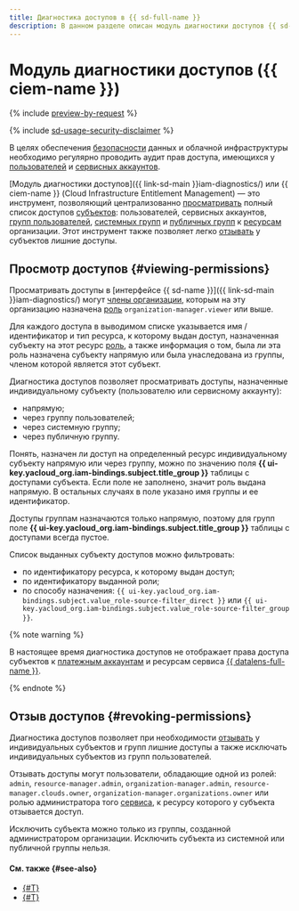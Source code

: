 ```yaml
---
title: Диагностика доступов в {{ sd-full-name }}
description: В данном разделе описан модуль диагностики доступов {{ sd-name }} ({{ ciem-name }}), который позволяет просматривать имеющиеся у пользователей организации права доступа к ресурсам организации и при необходимости отзывать такие права доступа.
---
```


# Модуль диагностики доступов ({{ ciem-name }})

{% include [preview-by-request](../../_includes/note-preview-by-request.md) %}

{% include [sd-usage-security-disclaimer](../../_includes/security-deck/sd-usage-security-disclaimer.md) %}

В целях обеспечения [безопасности](../../security/standard/all.md) данных и облачной инфраструктуры необходимо регулярно проводить аудит прав доступа, имеющихся у [пользователей](../../overview/roles-and-resources.md#users) и [сервисных аккаунтов](../../iam/concepts/users/accounts.md#sa).

[Модуль диагностики доступов]({{ link-sd-main }}iam-diagnostics/) или {{ ciem-name }} (Cloud Infrastructure Entitlement Management) — это инструмент, позволяющий централизованно [просматривать](../operations/ciem/view-permissions.md) полный список доступов [субъектов](../../iam/concepts/access-control/index.md#subject): пользователей, сервисных аккаунтов, [групп пользователей](../../organization/concepts/groups.md), [системных групп](../../iam/concepts/access-control/system-group.md) и [публичных групп](../../iam/concepts/access-control/public-group.md) к [ресурсам](../../iam/concepts/access-control/resources-with-access-control.md) организации. Этот инструмент также позволяет легко [отзывать](../operations/ciem/revoke-permissions.md) у субъектов лишние доступы.

## Просмотр доступов {#viewing-permissions}

Просматривать доступы в [интерфейсе {{ sd-name }}]({{ link-sd-main }}iam-diagnostics/) могут [члены организации](../../organization/concepts/membership.md), которым на эту организацию назначена [роль](../../organization/security/index.md#organization-manager-viewer) `organization-manager.viewer` или выше.

Для каждого доступа в выводимом списке указывается имя / идентификатор и тип ресурса, к которому выдан доступ, назначенная субъекту на этот ресурс [роль](../../iam/concepts/access-control/roles.md), а также информация о том, была ли эта роль назначена субъекту напрямую или была унаследована из группы, членом которой является этот субъект.

Диагностика доступов позволяет просматривать доступы, назначенные индивидуальному субъекту (пользователю или сервисному аккаунту):
* напрямую;
* через группу пользователей;
* через системную группу;
* через публичную группу.

Понять, назначен ли доступ на определенный ресурс индивидуальному субъекту напрямую или через группу, можно по значению поля **{{ ui-key.yacloud_org.iam-bindings.subject.title_group }}** таблицы с доступами субъекта. Если поле не заполнено, значит роль выдана напрямую. В остальных случаях в поле указано имя группы и ее идентификатор.

Доступы группам назначаются только напрямую, поэтому для групп поле **{{ ui-key.yacloud_org.iam-bindings.subject.title_group }}** таблицы с доступами всегда пустое.

Список выданных субъекту доступов можно фильтровать:
* по идентификатору ресурса, к которому выдан доступ;
* по идентификатору выданной роли;
* по способу назначения: `{{ ui-key.yacloud_org.iam-bindings.subject.value_role-source-filter_direct }}` или `{{ ui-key.yacloud_org.iam-bindings.subject.value_role-source-filter_group }}`.

{% note warning %}

В настоящее время диагностика доступов не отображает права доступа субъектов к [платежным аккаунтам](../../billing/concepts/billing-account.md) и ресурсам сервиса [{{ datalens-full-name }}](../../datalens/index.yaml).

{% endnote %}

## Отзыв доступов {#revoking-permissions}

Диагностика доступов позволяет при необходимости [отзывать](../operations/ciem/revoke-permissions.md) у индивидуальных субъектов и групп лишние доступы а также исключать индивидуальных субъектов из групп пользователей.

Отзывать доступы могут пользователи, обладающие одной из ролей: `admin`, `resource-manager.admin`, `organization-manager.admin`, `resource-manager.clouds.owner`, `organization-manager.organizations.owner` или ролью администратора того [сервиса](../../overview/concepts/services.md), к ресурсу которого у субъекта отзывается доступ.

Исключить субъекта можно только из группы, созданной администратором организации. Исключить субъекта из системной или публичной группы нельзя.

#### См. также {#see-also}

* [{#T}](../operations/ciem/view-permissions.md)
* [{#T}](../operations/ciem/revoke-permissions.md)